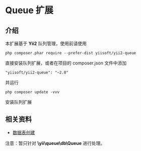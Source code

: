 Queue 扩展
=========

## 介绍
本扩展基于 **Yii2** 队列管理，使用前请使用
```shell
php composer.phar require --prefer-dist yiisoft/yii2-queue
```
直接安装队列扩展，或者在项目的 composer.json 文件中添加
```shell
"yiisoft/yii2-queue": "~2.0"
```
并运行
```shell
php composer update -vvv
```
安装队列扩展

## 相关资料
- [数据表创建](https://github.com/yiisoft/yii2-queue/blob/master/docs/guide/driver-db.md)

注意：暂只针对 **\\yii\\queue\\db\\Queue** 进行处理。